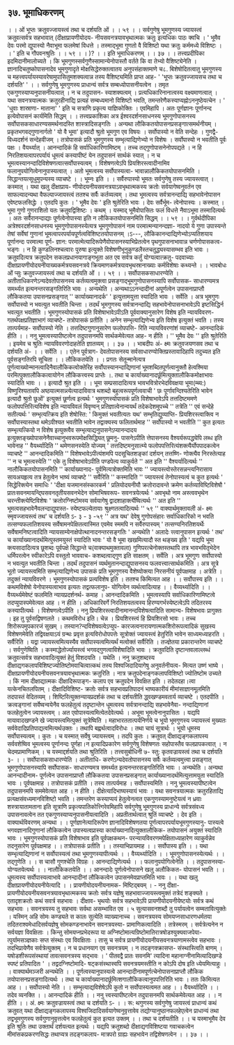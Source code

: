 ## ३७. भूमाधिकरणम्
। । ओं भूप्तः क्रतुवज्जायस्त्वं तथा च दर्शयति ओं । । ५९ । ।
सर्वगुणेषु भूमगुणस्य ज्यायस्त्वं क्रतुवत्सर्वत्र सहभावात् (दीक्षाप्रायणीयोदय-
नीयसवनत्रयावभृथात्मकः क्रतुः इत्यधिकः पाठः क्वचि ।
' भूमैव देवः परमो द्युपास्यो नैवाभूमा फलमेषां विधत्ते ।
तस्माद्भूमा गुणतो वै विशिष्टो यथा क्रतुः कर्ममध्ये विशिष्टः । । '
इति च गौपवनश्रुतिः । । ५९ । ।
)? । । इति भूमाधिकरणम् । । ३७ । ।
तत्त्वप्रदीपिका
इदमिदानीमालोच्यते । कि भूमगुणस्सर्वगुणैस्सामान्येनोपास्तौ वर्तते कि वा तेभ्यो
वैशिष्ट्येनेति । ज्ञानादिचतुष्कोपासनादेव भूमगुणादृते मोक्षसिद्धेरुक्तत्वातय अनुपसंहाक्तमाणे च८. बिशेषोदितत्वातु भूमगुणस्य च महत्त्वपर्यायस्यावरेषामुपासितुमशक्यत्वान्न तस्य
वैशिष्ट्यमिति प्राप्त आह- ' 'भूप्तः क्रतुवज्जायसच तथा च दर्शयति' ' । । सर्वगुणेषु भूमगुणस्य
प्राधान्यं सर्वत्र सम्बध्योपासनीयत्वेन । तमृत एकगुणस्याप्यनुपासनीयत्वात् । न च तदुपासन-
स्याशक्यत्वम् । प्रत्यधिकारिनानात्वस्य वक्ष्यमाणत्वात् । यथा सवनत्रयात्मकः क्रतुरहीनाद्यि
प्रत्यहं सम्बध्यमानो विशिष्टो भवति, तमन्तरेणैकस्याप्यह्नोऽननुष्ठेयत्चेन । ' 'धुवाः शास्राणा-
माताना' ' इति च सत्राणि प्रकृत्य याज्ञिकोक्तिः । एवमिहापि । अतः पूर्णज्ञानः पूर्णानन्द
इत्येवोपासनं कार्यमिति सिद्धम् । ।
तत्त्वप्रकाशिका
अत्र ईश्वरदर्शनसाधनस्य भूमगुणोपासनस्य सर्वोपासकसाधारण्यसमर्थनादस्ति
शास्त्रादिसङ्गतिः । अन्यथा लौकिकतयोपासनप्रसङ्गात्समर्थनीयम् । प्रकृतभगवद्गुणानार्गतो
' यो वै भूमा' इत्यादौ श्रुतो भूमगुण एव विषयः । सर्वोपास्यो न वेति सन्देहः । गुणद्वै-
विध्यदर्शनं सन्देहवीजम् । तत्रोपासकं प्रति भूमगुणस्य सम्भृत्याद्यिणेभ्यो न विशेषः ।
सर्वोपास्यो न भवतीति पूर्वः पक्षः । वैयर्थ्यात् । आनन्दादिकं हि सर्वाधिकारिणामिष्टम् ।
तच्च तद्गुणोपासनेनोपपद्यते । न हि निरतिशयत्वापरपर्यायं धूमत्वं कस्यापीष्टं येन तदुपासनं
सार्थकं स्यात् । न च भूमत्वस्यानन्दादिविशेषणत्वात्सर्वोपास्यत्वम् । विशेषणत्वेऽपि
प्रियशिरस्त्वादीनामिव फलानुपयोगित्वेनानुपास्यत्वात् । अतो भूमत्वस्य सर्वोपास्यत्वा-
भावान्नालौकिकतयोपासनमिति । सिद्धान्तयत्सूधुमुपन्यस्य व्याचष्टे । । भूम्नः इति । ।
सर्वैरुपास्यो भूमतः सर्वगुणेषु तस्य ज्यायस्त्वात् । कस्मात् । यथा खलु दीक्षाप्राय-
णीयोदयनीयसवनत्रयाऽवभृथात्मकस्य क्रतोः सर्वयागेष्वनुवर्तन एव साफल्यादन्यथा
वैफल्पाज्जायस्त्वं ततश्च सर्वैः कर्तव्यत्वम् । तथा भूमत्वस्य सर्वत्रानन्दाद्यि सहभावेनोपासन
एवेष्टफलसिद्धेः । एतदपि कुतः । ' भूमैव देवः ' इति श्रुतेरिति भावः । देवः सर्वैर्भूम-
त्वेनोपास्यः । कस्मात् । भूमा गुणो गुणराशितो यतः क्रतुवद्विशिष्टः । कथम् । यस्माद्
भूमैवोपासितः फलं विधत्ते नैवाऽभूमा तस्मादित्यर्थः । अतः सर्वैरानन्दाद्याः पूर्णत्वेनोपास्या
इति न लौकिकतयोपासनमिति सिद्धम् । । ५९ । ।
गुर्वर्थदीपिका
अत्रेश्वरदर्शनसाधनस्य भूमगुणोपासनस्येत्यत्र भूमगुणोपासनं नाम परमात्मन्यानन्दज्ञा-
नादयो ये गुणा उपास्यन्ते तेषां सर्वेषां गुणानां भूमत्वापरपर्यायपूर्णत्वविशिष्टतयोपासनम् ।ऽ---, लौकिकानन्दाद्यिणेभ्योऽप्यतिशयाय पूर्णानन्दः परमात्मा पूर्ण-
ज्ञान: परमात्मेत्यादिरूपेणैवोपासनस्याभिप्रेतत्वेन पृथगुपासनाभावान्न चर्णणोपासकत्व-
भङ्गः । न हि कुण्डलिनश्चत्वारः पुरुषा इत्युक्ते विशेषणीभूनुकुण्डलैस्तचतुद्ध्यस्यासम्भव इति
भावः । क्रतुवदित्यत्र क्रतुपदेन सकलप्रधानयागाङ्गभूता अत एव सर्वत्र कर्तुं योग्यत्वात्क्रतु-
पदवाच्याः दीक्षाप्रायणीयोदयनीयाख्यकर्मत्रयसवनत्रये क्रियमाणकर्मत्रयावभृथस्रानाख्याः
कर्मविशेषाः कथ्यन्ते । ।
भावबोधः
ओं प्सुः क्रतुवज्जायस्त्वं तथा च दर्शयति ओं । । ५९ । । सर्वोपासकसाधारण्येति ।
अतीताधिकरणेऽन्यदेवतोपासनस्य कर्तव्यत्वमुक्त्वा प्रसङ्गाद्भूमगुणोपासनस्यापि सर्वोपासक-
साधारण्यमत्र समर्थ्यत इत्यनन्तरसङ्गतिरिति भावः । अन्यथेति । अन्यथाऽऽनन्दादीनां
अपूर्णत्वेन उपासनाप्राप्तौ लौकिकतया उपासनप्रसङ्गात् '' कार्याख्यानादर्क' ' इत्युत्तामयुत्ता
स्यादिति भावः । सर्वेति । अत्र भूमगुणः सर्वोपास्यो न भवत्युत भवतीति चिन्ता । तदर्थं
भूमगुणस्य सर्वत्रानन्दाद्यि सहभावेनोपासनाभावेऽपि इष्टसिद्धिर्न भवत्युत भवतीति ।
भूमगुणस्योपासकं प्रति विशेषाभावेऽपीऽति पूर्ववाक्यानुसारेण विशेष इति न्यायविवरण-
गतर्थपक्षप्रतिज्ञाभागं व्याचष्टे- तत्रोपासकं प्रतीति । अनेन सम्भृत्याद्यिणेभ्य इति विशेष
इत्युक्तं भवति । तस्य तात्पर्यमाह- सर्वोपास्यो नेति । तत्तदिष्टगुणानुसारेण फलोपपत्ति-
रिति न्यायविवरणांशं व्याचष्टे- आनन्दादिकं हीति । ।
ननु भूमत्वस्यापीष्टत्वेन तदुपासनमपि सार्थकमेवेत्यत आह- न हीति । '' भूमैव देवः ''
इति श्रुतेरिति । इयमेव च श्रुतिः न्यायविवरणोदाहतेति ज्ञातव्यम् । । ३७ । ।
भाबदीपः
अं- क्ष्मः क्रतुवजयणसव तथा च दर्शयति अं- । । सर्वेति । । एतेन पूर्वत्राग-
देवतोपासनस्य सर्वसाधारण्योक्तिप्रस्तावादिहापि तदुच्यत इति पूर्वसङ्गतिरपि सूचिता । ।
लौकिकतयेति । । प्रगतः सेतून्मानेत्यत्र पूर्णत्वाख्योन्मानत्वादिनैवालौकिकत्वोक्तेरिह
सर्वोपास्यानन्दाद्यिणानां भूमशब्दितपूर्णत्वानुक्तौ हेत्वश्मिया परमित्पुक्तालौकिकत्वायोगेन
लौकिकत्त्वस्य प्राप्तेः ।. तथा च कार्याख्यानादर्छूमित्युक्तालौकिकमोक्षाभावः स्यादिति
भावः । । इत्यादौ श्रुत इति । । भूमा सम्प्रसादादित्यत्र भावभवित्रोरभेदविवक्षया भूमा(म्ब्य:)
विष्णुरिश्यतावपि अष्ठयात्मसन्न्त्येत्यादाविवात्र थशब्दो बहुत्वरूपपूर्णत्ववाची ' छः
पूर्णावन्दिश्यतेरिति भावेन इत्यादौ श्रुतो छूओं' इत्युक्तं छूर्णत्व इत्यर्थः '
भूमगुणस्योपासकं प्रति विशेषाभावेऽपि तत्तदिष्टममणे फलोपपत्तिरित्यविशेष इति
न्यायविवलं विवृण्वन् प्रतिज्ञात्वेनान्वयर्थं तदेकदेशमुपच्चे '' तत्रेति '' एवं सन्देहे
सतीत्यर्थः ' सम्भृत्यत्क्रिय इति शेषोस्ति: ' किमुक्तं भवतीत्यतः यथ' सम्भृतिद्युव्याप्ति-
प्रियशिरस्त्वाक्त्वि न सर्वोपास्यास्तथा थमेऽपीश्यत भवतीति भावेन तद्वाक्यस्य
फलितार्थमाह '' सर्वोपास्यो न भवतीति '' कुत इत्यतः सम्भृत्यत्कियो न विशेष इत्युक्त्वैव
सम्भृत्याद्यनुपासनेऽप्यानन्दादय इत्युक्तङ्ख्योपासनेनैवाच्चानुभवरूपमोक्षसिद्ध्यित् छूमनु-
पासनेऽपीति त्तेपासनस्य वैश्यर्यरूपद्ध्येपि लब्ध इति भावेनाह '' वैयर्थ्यादिति ''
थमेणसनस्येति योज्यम् ' तत्तदिष्टमनुसात्म्ये फलोपपत्तिरित्यंशक्त्यैर्योपपादकत्वेन
व्याचष्टे '' आनन्दादिकमिति '' विशेषभावेऽपीत्यंशमपि पदसूचितशङ्कां दर्शयन् तत्तष्णि-
णोक्त्यैव निरस्तेत्याह '' न च भूमत्वस्येति '' एके तु विशेषाभावेऽपीति पण्डपेत्य
व्याकुर्वते '' अत इति '' वैश्यर्यादित्यर्थः '' नालौकिकतयोपासनमिति '' कार्याख्यानाद-
पूर्वमित्यत्रोक्तमिति भावः '' ज्यायस्त्वोस्तेरसन्नन्त्यनिरासाय सायअयहृत्य तत्र हेतुत्वेन
भाष्यं व्याचष्टे '' सर्वैरिति '' कस्मादिति '' ज्यायस्त्वं तेनोपास्यत्वं च कुत इत्यर्थः '
सिद्धेरिक्त्येन समाधिः ' 'दीक्षा यजमानसंस्कारकर्म ' प्रलियोदयनीयौ क्रतोरादावन्ते
क्रमेण कर्तव्याविष्टिविशेषौ ' प्रातःसवनमायन्द्घिसवनतृतीयसवनभेदेन सोमाभिषवरूप-
सवनत्रयेत्यर्थः ' अवभृथो नाम अस्त्ववभृथेन चरन्तीक्त्येष्टिविशेषः ' क्रतोरग्निष्टोमस्य
सर्वयागेषु द्वादशाहार्क्त्येष्वित्यर्थः '' अत इति '' भूमत्वसहभावेनैवलन्दाद्युपास्त-
स्येष्टफल्येतायाः श्रुक्ष्णतत्वादित्यर्थः '' ५९ ''
वाक्यार्थमुक्तावली
अं- क्ष्मः स्मृवज्जायस्त्वं तथ' च दर्शयति ऽ- ३ - ३ -५९ '' अत्र यथ' देवेषु
गुणोपसंहारः सर्वाधिकारिको न भवति तत्सण्यफलातिशयस्य सर्वेषामनपेक्षितत्वास्मित
एवमेव स्ममपि न सर्वैरुपास्यम् ' तत्सण्यनिरतिशयर्थेः सर्वेषामनिष्टत्वादिति
न्यायसाम्येनाक्षेपोत्थानादनन्तरसङ्गतिः ' अन्यथेति ' अलादेः त्त्त्वानुपासन इत्यर्थः '
तथ' च कार्याख्यानादर्थमित्पुस्तमयुस्तं स्यादिति भावः ' यो वै भूमा खखमित्यादौ
स्त थङ्ख्य इति ' यद्यपि भूमा क्त्यसादादित्यत्र छूशब्दः पूर्वपक्षे सिद्धान्ते च(वाक्याथमुक्तावला)
गुणिपरत्चेनोक्तस्तथापि तत्र भावभवितृभेदेन धर्मिपरत्वेन स्वीकारेऽपि वस्तुतो भाववाच-
कशब्दत्वाद्गुण इति साक्षतम् । सर्वेति । अत्र भूमगुणः सर्वोपास्यो न भवत्युत भवतीति
चिन्ता । तदर्थं तदुपासनं व्यर्थमुतानन्दाद्युपासनस्य फलवत्त्वात्सार्थकमिति । अत्र सूत्रे भूतो
ज्यायस्त्वमिति सम्भृत्याद्यिणेभ्य उपासकं प्रति भूमगुणस्य वैशेष्योक्त्या निरसनीयं
पूर्वपक्षमाह । अत्रेति । तदुक्तं न्यायविवरणे । भूमगुणस्योपासकं प्रत्यविशेष इति । ततश्च
किमित्यत आह । । सर्वोपास्य इति । । कथमविशेषो येनोपास्यत्वाभाव इत्यतः तद्वत्फलानुप-
योगित्वेन व्यर्थत्वादित्याह । । वैय्यर्थ्यादिति । । वैय्यर्थ्यमेवेष्टं फलमिति न्यायप्रदर्शनर्थ-
कमाह । आनन्दादिकमिति । भूमत्वस्यापि सर्वाधिकारिणामिष्टत्वे तदप्युपास्पमेवेत्यत
आह । न हीति । अधिकारिवर्गे निरतिशयतत्वस्य हिरण्यगर्भस्येष्टत्वेऽपि तदितरस्य
कस्यापीत्यर्थः । विशेषणत्वेऽपीति । ननु प्रियशिरस्त्वादीनामानन्दविशेषत्वादिति सामान्य-
विशेषभावः प्रागुक्तः । इह तु पूर्वसद्विषणलते । कथमविरोध इति। चेन्न । प्रियशिरस्त्वं
हि प्रियशिरसो भावः । तच्च शिरोरूपमुपकारजं सुखम् । तस्यान?न्दविशेषवत्वेऽप्युप-
कारजत्वनारायणात्मकशिरोरूपत्वादिकं सुखस्य विशेषणमेवेति तद्विवक्षयाऽयं ग्रन्थः प्रवृत्त
इत्यविरोधोपपत्तेः सूत्रोक्तं ज्यायस्त्वं हेतुरिति भावेन साध्यमध्याहरति । सर्वैरिति । यद्वा
ज्यायस्त्वमित्यस्यैव सर्वोपास्यत्वमित्यर्थं मत्वोक्तं सर्वैरिति । तज्ज्ञेतया प्रकारान्तरेण
व्याचष्टे । सर्वगुणेष्विति । कस्माद्धेतोर्ज्यायस्त्वं भगवद्गुणत्वाविशेषादिति भावः । क्रतुवदिति
दृष्टान्तवलाल्लब्धं क्रतुवत्सर्वत्र सहभावादित्युक्तं हेतुं विशदयति । यथेति । ननु क्रतुशब्दस्य
दीक्षाद्यगकलापविशिष्टज्योतिष्टोमवाचित्वात्कथं तस्य विश्वजिदादियागेषु अनुवर्तनीयत्व-
मित्यत उष्णं भाष्ये । दीक्षाप्रायणीयोदयनीयसवनत्रयावभृथात्मकः क्रतुरिति । नात्र
क्रतुपदेनाङ्गकलापविशिष्टो ज्योतिष्टोम उच्यते । किं नाम दीक्षाद्यात्मकः दीक्षादिरूपाङ्ग-
कलाप एव क्रतुपदेन विवक्षित इति । तदेतदहा।त्वा यत्केनचितलपितम् । दीक्षादिविशिष्ट-
क्रतोः सर्वत्र सहभावप्रतिपादनं भाष्यकारीयं मीमांसाज्ञानमूलमिति तदपास्तं वेदितव्यम् ।
शिष्टिरित्युक्तन्यायप्रदर्शकं तथा च दर्शयतीति द्ध्वखण्डमवतार्य व्याचष्टे । एतदपीति ।
क्रत्वङ्गानां सर्वेष्वन्वयेनैव फलहेतुत्वं तदृष्टान्तेन धूमत्वस्य सर्वत्रानन्दाद्यि सहभावेनैवा-
नन्दाद्यिणानां फलहेतुत्वेन ज्यायस्त्वम् । अत एवोपास्यत्वमित्येतदेवेत्यर्थः । अभूमा
भूमत्वेनानुपासितः । यद्यपि मायावादखण्डने खे ज्यायस्त्वमित्पुक्तं सूत्रेष्विति ।
महाभारततात्पर्यनिर्णये च भूयो भूमगुणस्य ज्यायस्त्वं मुख्यतः सर्ववेदादिप्रतिपाद्यत्वमित्यर्थउक्तः । तथापि बह्वर्थत्वादविरोधः । तथा चायं सूत्रार्थः । भूयो धूमस्य सर्वोपास्यत्वम् ।
कुतः । च यस्मात् सर्वेषु ज्यायस्त्वम् । तदपि कुतः । क्रतुवत् दीक्षाद्यङ्गकलापस्य
सर्ववशेष्विव भूमत्वस्य पूर्णानन्दः पूर्णहा।न इत्यादिप्रकारेण सर्वगुणेषु विशेषणतः
सहोपास्तैव फलप्रापकत्वात् । न चेदमप्रामाणिकम् । च यस्माद्दर्शयति तथा श्रुतिरिति ।
तत्त्वसुबोधिनी
७- स्तु: कृतवज्रायस्त्वं तथा च दर्शयति ३- । । सर्वोपासकसाधारण्येति । अतीताधि-
करणेऽन्यदेवतोपासनस्य सर्वैः कर्तव्यत्वमुत्त्वा प्रसङ्गात् भूमगुणोपासनस्यापि सर्वोपासक-
साधारण्यमत्र समर्थ्यत इत्यनन्तरसङ्गतिरिति भावः । अन्यथेति । अन्यथा आनन्दादीनाम-
पूर्णत्वेन उपासनाप्राप्तौ लौकिकतया उपासनप्रसङ्गात् कार्याख्यानादर्थमित्युत्तामयुता
स्यादिति भावः । पूर्वपक्षमाह । तत्रोपासकं प्रतीति । तस्य तात्पर्यमाह । सर्वोपास्यमिति ।
ननु भूमत्वस्यापीष्टत्वेन तदुपासनमपि सममेवेत्यत आह । न हीति । दीक्षेत्यादिभाष्यस्यायं
भावः । यथा सवनत्रयात्मकः क्रतुरहिताद्यि प्रत्यक्षसंवध्यमानविशिष्टो भवति । तमन्तरेण
कस्याप्ययं हेतुत्वेनत्वत एकगुणस्यामनुष्टेयत्वं न ध्रवाः शस्त्रायातामताना इति सूत्राणि
प्रकृत्यपातिकोत्त्गिरेवमिहापि सर्वगुणेषु भूमगुणस्य प्राधान्ये सर्वत्रसंवध्य उपासनावत्वेन तत
एकगुणस्याप्यनुपासनीयत्वादिति । अप्रतीतार्थत्वात् श्रुतिं व्याचष्टे । देव इति ।
वाक्यार्थविवरणम्
अन्यथा । । पूर्णज्ञानेत्यादिरूपेण ज्ञानादिविशेषणतया पूर्णत्वापरपर्यायभूमगुणस्यानु-
पास्यत्वे भगवज्ञानादिगुणानां लौकिकत्वेन उपास्यत्वप्रास्या कार्याख्यानादित्युक्तालौकिक-
तयोपासनं अयुक्तं स्यादिति भावः । भूमगुणस्योपासकं प्रति विशेषाभाव इति पूर्वपक्षकथन-
परन्यायविवरणमपेक्षिताध्याहारेण व्याकुर्वन्नेव तदनुसारेण पूर्वपक्षमाह । । तत्रोपासकं प्रतीति
। । तस्याभिप्रायमाह । । सर्वोपास्य इति । । यथा सम्भृत्याद्यिणानां न सर्वोपास्यत्वं तथा
भूमगुणस्यापीत्यर्थः । । वैय्यर्थ्यादिति । । भूमगुणोपासनस्येत्यर्थः । । तद्गुणेति । । स चासौ
गुणश्चेति विग्रहः । आनन्दाद्यिणेत्यर्थः । । फलानुपयोगित्वेनेति । । तदुपासनस्या-
योग्यतयेत्यर्थः । । नालौकिकतयेति । । आनन्दादेः पूर्णत्वेनोपासने खलु अलौकिकत-
योपासनं भवति । । धूमत्वस्य सर्वोपास्यत्वाभावे आनन्दादीनां लौकिकत्वेन उपासनमेवप्राप्तमिति भावः । । यथा खलु दीक्षाप्रायणीयोदयनीयेत्यादि । । प्रायणीयोदयनीयनामक-
मिष्टिद्बयम् । - ननु दीक्षा- प्रायणीयोदयनीयसवनत्रयावभृथात्मकस्य क्रतोः सर्वत्र यज्ञेषु
सहभावाज्जायस्त्वमुक्तं तत्रेदं शङ्क्यते । एतादृशक्रतोः कथं सवर्त्र सहभावः । दीक्षाव-
भृथयोः सर्वत्र सहभावेऽपि प्रायणीयोदयनीयेष्टयोः सर्वत्र कथं सहभावः । सवनत्रयस्य तु
सहभावः सर्वथा असम्भावित एव । ५ सुत्यासवनशब्दौ तु पर्यायत्वेन सम्मतावित्युक्तेः ।
यस्मिन् अहि सोमः कण्ड्यते स कालः सुत्येति व्याख्यानाच्च । सवनत्रयस्य
सोमयप्नसाधारणधर्मतया तदितराश्वमेधादिसर्वयज्ञेषु सोमकण्डनाभावेन सवनत्रयस्या-
प्रामाणिकत्वादिति । तत्रेस्मरम् । सर्वत्रेत्यनेन न सर्वयज्ञा विवक्षिताः । किन्तु
सोमयप्नप्रभेदरूपा या अग्निष्टोमात्यग्रिष्टोमातिरात्रषोडश्युक्यवाजपेया- त्पुर्यामसञ्ज्ञकाः सप्त
संस्थाः एव विवक्षिताः । तासु च सर्वत्र प्रायणीयोदयनीयसवनत्रयाणामस्त्वेव सहभावः ।
तदभिप्रायेणैव सर्वत्रेत्युक्तम् । न च प्रधानयाग एव सवनत्रयम् । न तदङ्गक्क्रासप्त-
संस्थास्त्विति बाणम् । यषोडशीरूपसंस्थायां तावत्सवनत्रस्य सद्भावः । ' पीतवद्वै प्रातः
सवनमि' त्यादिना महानाग्नीनामित्यादिखण्डे स्पष्टं प्रतिपादितः ' । तद्वदग्निष्टोमादि-
षट्कसंस्थास्वपि सवनत्रयमस्तीति न कोऽपि दोष इति ध्येयमित्याहुः । ।
वाक्यार्थमञ्जरी
अन्यथेति । । पूर्णत्वस्यानुपास्यत्वे आनन्दादीनामपूर्णत्चेनोपासनाप्राप्तौ लौकिक
तयोपासनप्रसङ्गादित्यर्थः । तथा च कार्याख्यानादर्छूमित्शगालौकिकत्वानुपपत्तिरिति
भावः । ततः किमित्यत आह । । सर्वोपास्यो नेति । । सम्भृत्याद्यविशेषेऽपि कुतो न
सर्वोपास्यत्वमत आह । । वैयर्थ्यादिति । । तदेव व्यनक्ति । । आनन्दादिकं हीति । । ननु
त्त्वस्यापीष्टत्वेन तदुपासनमपि सार्थकमेवेत्यत आह । । न हीति । । अं. क्ष्मः
क्रतुवज्रायस्त्वं तथा च दर्शयति ऽ- । । रू: थगुणस्य सर्वगुणेषु जायस्त्वं प्राधान्यं कथं
क्रतुवत् यथा दीक्षाद्यङ्गकलापस्य विश्वजिदादिसर्वयागेष्वनुवृत्तावेव तद्योग्यानुष्ठानफलहेएत्वेन
प्राधान्यं तथा तद्वभूमगुणस्य सर्वगुणानुवृत्तत्वेन फलहेतुत्वं कुत इत्यत उक्तम् । । तथा च
दर्शयतीति । । च यस्माभूमैव देव इति श्रुतिः तथा उक्तार्थं दर्शयत्यत इत्यर्थः । यद्यपि
क्रतुशब्दो दीक्षाद्यगविशिष्टया गवाचकत्वेन मीमांसकप्रकरणसिद्धः तथाप्यत्र तदङ्गकलाप-
मात्रपरो ग्राह्यः सहभावेन तद्विशेषणत्वेन । । ३७ । ।
